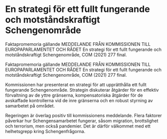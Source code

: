 # En strategi för ett fullt fungerande och motståndskraftigt Schengenområde

Faktapromemoria gällande MEDDELANDE FRÅN KOMMISSIONEN TILL EUROPAPARLAMENTET OCH RÅDET En strategi för ett fullt fungerande och motståndskraftigt Schengenområde, COM (2021) 277 final.

Faktapromemoria gällande MEDDELANDE FRÅN KOMMISSIONEN TILL EUROPAPARLAMENTET OCH RÅDET En strategi för ett fullt fungerande och motståndskraftigt Schengenområde, COM (2021) 277 final.

Kommissionen har presenterat en strategi för att upprätthålla ett fullt fungerande Schengenområde. Strategin diskuterar åtgärder för en effektiv förvaltning av de yttre gränserna, kompensatoriska åtgärder för de avskaffade kontrollerna vid de inre gränserna och en robust styrning av samarbetet på området.

Regeringen är överlag positiv till kommissionens meddelande. Flera faktorer påverkar hur Schengensamarbetet fungerar, såsom migration, brottslighet och terrorism, men också pandemier. Det är därför välkommet med ett helhetsgrepp kring Schengenfrågorna.
